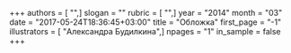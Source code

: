 +++
authors = [ "",]
slogan = ""
rubric = [ "",]
year = "2014"
month = "03"
date = "2017-05-24T18:36:45+03:00"
title = "Обложка"
first_page = "-1"
illustrators = [ "Александра Будилкина",]
npages = "1"
in_sample = false
+++

